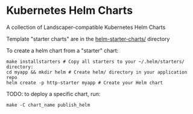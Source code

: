 # Kubernetes Helm Charts

A collection of Landscaper-compatible Kubernetes Helm Charts

Template "starter charts" are in the [helm-starter-charts/](helm-starter-charts/) directory

To create a helm chart from a "starter" chart:
```
make installstarters # Copy all starters to your ~/.helm/starters/ directory:
cd myapp && mkdir helm # Create helm/ directory in your application repo
helm create -p http-starter myapp # Create your Helm chart
```

TODO: to deploy a specific chart, run:
```
make -C chart_name publish_helm
```
